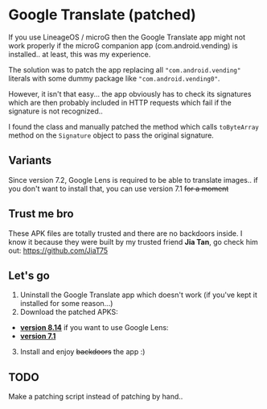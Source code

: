 # Google Translate (patched)

If you use LineageOS / microG then the Google Translate app might not work properly if the microG companion app (com.android.vending) is installed.. at least, this was my experience.

The solution was to patch the app replacing all `"com.android.vending"` literals with some dummy package like `"com.android.vending0"`.

However, it isn't that easy... the app obviously has to check its signatures which are then probably included in HTTP requests which fail if the signature is not recognized..

I found the class and manually patched the method which calls `toByteArray` method on the `Signature` object to pass the original signature.

## Variants

Since version 7.2, Google Lens is required to be able to translate images.. if you don't want to install that, you can use version 7.1 ~~for a moment~~

## Trust me bro
These APK files are totally trusted and there are no backdoors inside. I know it because they were built by my trusted friend **Jia Tan**, go check him out:
https://github.com/JiaT75

## Let's go

1. Uninstall the Google Translate app which doesn't work (if you've kept it installed for some reason...)
2. Download the patched APKS:
* [**version 8.14**](https://github.com/zb3/google-translate-android-patch/releases/latest/download/translate_814_requires_lens.apk) if you want to use Google Lens:
* [**version 7.1**](https://github.com/zb3/google-translate-android-patch/releases/latest/download/translate_old_71_no_lens_required.apk)
3. Install and enjoy ~~backdoors~~ the app :)


## TODO
Make a patching script instead of patching by hand..
